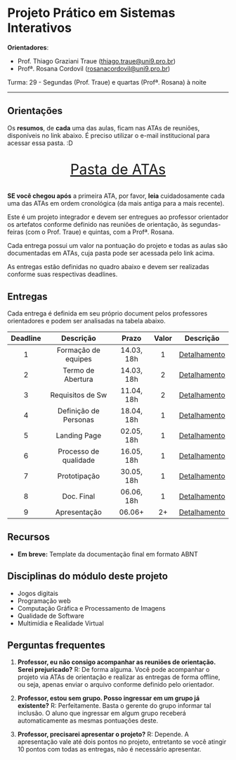 # Projeto Prático em Sistemas Interativos

**Orientadores**:

- Prof. Thiago Graziani Traue (thiago.traue@uni9.pro.br)
- Profª. Rosana Cordovil (rosanacordovil@uni9.pro.br)

Turma: 29 - Segundas (Prof. Traue) e quartas (Profª. Rosana) à noite

***

## Orientações

Os **resumos**, de **cada** uma das aulas, ficam nas ATAs de reuniões, disponíveis no link abaixo. É preciso utilizar o e-mail institucional para acessar essa pasta. :D

<p style="font-size:2.3em;text-align:center">
    <a href="https://drive.google.com/drive/folders/1gpgfaDYZFkDsuWgeRiKYBZqtPl5WbVZt?usp=sharing" target="_blank">Pasta de ATAs</a>
</p>

**SE você chegou após** a primeira ATA, por favor, **leia** cuidadosamente cada uma das ATAs em ordem cronológica (da mais antiga para a mais recente).

Este é um projeto integrador e devem ser entregues ao professor orientador os artefatos conforme definido nas reuniões de orientação, às segundas-feiras (com o Prof. Traue) e quintas, com a Profª. Rosana.

Cada entrega possui um valor na pontuação do projeto e todas as aulas são documentadas em ATAs, cuja pasta pode ser acessada pelo link acima.

As entregas estão definidas no quadro abaixo e devem ser realizadas conforme suas respectivas deadlines.

## Entregas

Cada entrega é definida em seu próprio document pelos professores orientadores e podem ser analisadas na tabela abaixo.

| Deadline |        Descrição      | Prazo      | Valor |  Descrição                                                                                                      |
|:--------:|:---------------------:|:----------:|:-----:|:---------------------------------------------------------------------------------------------------------------:|
|    1     | Formação de equipes   | 14.03, 18h |   1   |[Detalhamento](https://docs.google.com/document/d/1gyZ7d3joyR0n6mBZQDvPClYBy2d0QxFoRr4BHlB0wzc/edit?usp=sharing) |
|    2     | Termo de Abertura     | 14.03, 18h |   2   |[Detalhamento](https://docs.google.com/document/d/1eV8e5wvM8zO4EuebjQ_7UK5pdywUjw6r00QSIph2X8g/edit?usp=sharing) |
|    3     | Requisitos de Sw      | 11.04, 18h |   2   |[Detalhamento](https://docs.google.com/document/d/1EQVk3f-U7TleRjNP2QA7x20ltSYJMSrWKR9TPj5GFe0/edit?usp=sharing) |
|    4     | Definição de Personas | 18.04, 18h |   1   |[Detalhamento](https://docs.google.com/document/d/1xFkXmF_v3bLJKdmIr4FsJEM-hvzMVCjXJrdIehJZMKo/edit?usp=sharing) |
|    5     | Landing Page          | 02.05, 18h |   1   |[Detalhamento](https://docs.google.com/document/d/1THn-bv-AXeCVxFz2govMMgiJcRqO8rKt1lOAkMeXM4k/edit?usp=sharing) |
|    6     | Processo de qualidade | 16.05, 18h |   1   |[Detalhamento](https://docs.google.com/document/d/1T6hkAfT1iCM7e03Bs-lIR2ZkmLDG5HtGYwerYD57oBY/edit?usp=sharing) |
|    7     | Prototipação          | 30.05, 18h |   1   |[Detalhamento](https://docs.google.com/document/d/1Wwf6oqOEFZNETIWTG_IlaCOvv3p4jXyg17jtCtTMExU/edit?usp=sharing) |
|    8     | Doc. Final            | 06.06, 18h |   1   |[Detalhamento](https://docs.google.com/document/d/1tKmKQ-7ZdytJqCQfO51OKQsWAiAl9PTxg_cCAbI1mwM/edit?usp=sharing) |
|    9     | Apresentação          | 06.06+     |   2+  |[Detalhamento](https://docs.google.com/document/d/1HYWcP5e3PZYMjr0GoKpSsAthRB51N8GzVoKIid3FOjs/edit?usp=sharing) |

## Recursos

- **Em breve:** Template da documentação final em formato ABNT

## Disciplinas do módulo deste projeto

- Jogos digitais
- Programação web
- Computação Gráfica e Processamento de Imagens
- Qualidade de Software
- Multimídia e Realidade Virtual

## Perguntas frequentes

1. **Professor, eu não consigo acompanhar as reuniões de orientação. Serei prejuricado?**
    R: De forma alguma. Você pode acompanhar o projeto via ATAs de orientação e realizar as entregas de forma offline, ou seja, apenas enviar o arquivo conforme definido pelo orientador.

2. **Professor, estou sem grupo. Posso ingressar em um grupo já existente?**
    R: Perfeitamente. Basta o gerente do grupo informar tal inclusão. O aluno que ingressar em algum grupo receberá automaticamente as mesmas pontuações deste.

3. **Professor, precisarei apresentar o projeto?**
    R: Depende. A apresentação vale até dois pontos no projeto, entretanto se você atingir 10 pontos com todas as entregas, não é necessário apresentar.